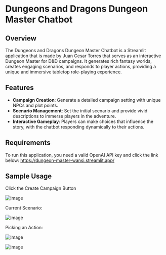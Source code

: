 # Dungeons and Dragons Dungeon Master Chatbot

## Overview
The Dungeons and Dragons Dungeon Master Chatbot is a Streamlit application that is made by Juan Cesar Torres that serves as an interactive Dungeon Master for D&D campaigns. It generates rich fantasy worlds, creates engaging scenarios, and responds to player actions, providing a unique and immersive tabletop role-playing experience.

## Features
- **Campaign Creation**: Generate a detailed campaign setting with unique NPCs and plot points.
- **Scenario Management**: Set the initial scenario and provide vivid descriptions to immerse players in the adventure.
- **Interactive Gameplay**: Players can make choices that influence the story, with the chatbot responding dynamically to their actions.

## Requirements
To run this application, you need a valid OpenAI API key and click the link below:
https://dungeon-master-wansi.streamlit.app/

## Sample Usage

Click the Create Campaign Button

![image](https://github.com/user-attachments/assets/31ab175f-fb04-4c38-b5c5-20c9d8a206f0)

Current Scenario:

![image](https://github.com/user-attachments/assets/7427c231-daa9-421e-88b4-332c398c288d)

Picking an Action:

![image](https://github.com/user-attachments/assets/864eb3d6-8789-4041-9695-8fdd0f594bab)

![image](https://github.com/user-attachments/assets/2fece6d3-7aa1-4167-9fcb-6c31622ade01)
